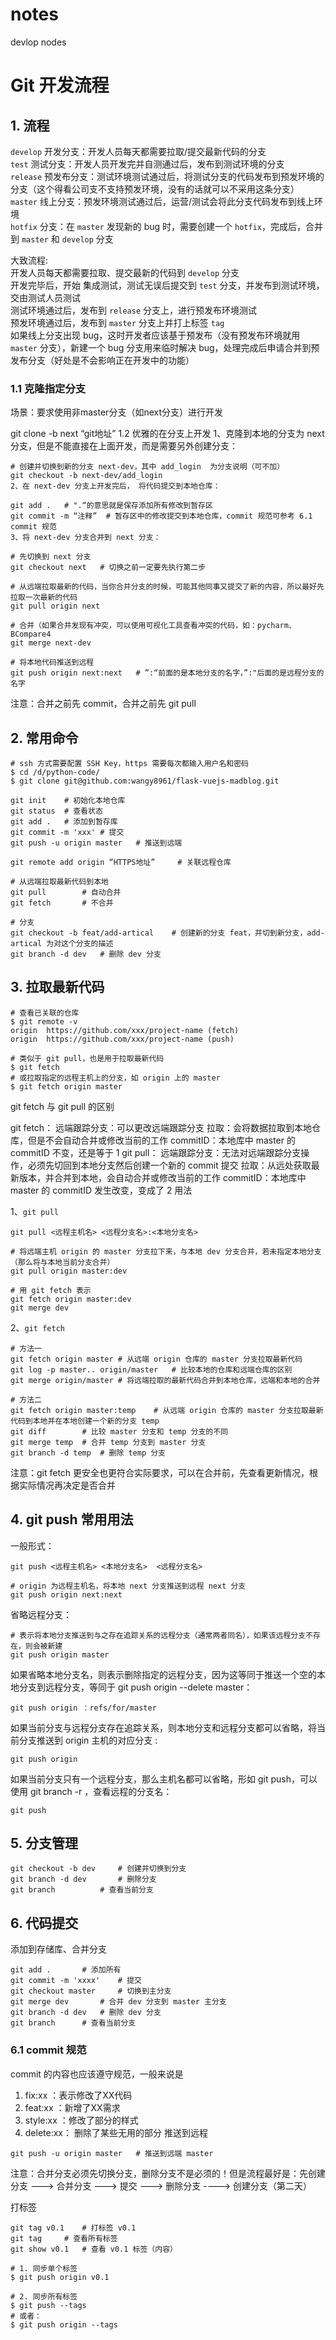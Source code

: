 # notes
devlop nodes

# Git 开发流程
## 1. 流程


`develop` 开发分支：开发人员每天都需要拉取/提交最新代码的分支  
`test` 测试分支：开发人员开发完并自测通过后，发布到测试环境的分支  
`release` 预发布分支：测试环境测试通过后，将测试分支的代码发布到预发环境的分支（这个得看公司支不支持预发环境，没有的话就可以不采用这条分支）  
`master` 线上分支：预发环境测试通过后，运营/测试会将此分支代码发布到线上环境  
`hotfix` 分支：在 `master` 发现新的 bug 时，需要创建一个 `hotfix`，完成后，合并到 `master` 和 `develop` 分支  

大致流程:  
开发人员每天都需要拉取、提交最新的代码到 `develop` 分支  
开发完毕后，开始 集成测试，测试无误后提交到 `test` 分支，并发布到测试环境，交由测试人员测试  
测试环境通过后，发布到 `release` 分支上，进行预发布环境测试  
预发环境通过后，发布到 `master` 分支上并打上标签 `tag`  
如果线上分支出现 bug，这时开发者应该基于预发布（没有预发布环境就用 `master` 分支），新建一个 bug 分支用来临时解决 bug，处理完成后申请合并到预发布分支（好处是不会影响正在开发中的功能）
### 1.1 克隆指定分支
场景：要求使用非master分支（如next分支）进行开发

git clone -b next “git地址”
1.2 优雅的在分支上开发
1、克隆到本地的分支为 next 分支，但是不能直接在上面开发，而是需要另外创建分支：
```
# 创建并切换到新的分支 next-dev，其中 add_login	为分支说明（可不加）
git checkout -b next-dev/add_login	
2、在 next-dev 分支上开发完后， 将代码提交到本地仓库：

git add .	# ".“的意思就是保存添加所有修改到暂存区
git commit -m “注释” 	# 暂存区中的修改提交到本地仓库，commit 规范可参考 6.1 commit 规范
3、将 next-dev 分支合并到 next 分支：

# 先切换到 next 分支
git checkout next	# 切换之前一定要先执行第二步

# 从远端拉取最新的代码，当你合并分支的时候，可能其他同事又提交了新的内容，所以最好先拉取一次最新的代码
git pull origin next

# 合并（如果合并发现有冲突，可以使用可视化工具查看冲突的代码，如：pycharm、BCompare4
git merge next-dev

# 将本地代码推送到远程
git push origin next:next	# ”:“前面的是本地分支的名字，”:"后面的是远程分支的名字
```
注意：合并之前先 commit，合并之前先 git pull

## 2. 常用命令
```
# ssh 方式需要配置 SSH Key，https 需要每次都输入用户名和密码
$ cd /d/python-code/
$ git clone git@github.com:wangy8961/flask-vuejs-madblog.git
    
git init	# 初始化本地仓库
git status	# 查看状态
git add .	# 添加到暂存库
git commit -m 'xxx'	# 提交
git push -u origin master	# 推送到远端

git remote add origin “HTTPS地址”		# 关联远程仓库

# 从远端拉取最新代码到本地
git pull		# 自动合并
git fetch		# 不合并

# 分支
git checkout -b feat/add-artical	# 创建新的分支 feat，并切到新分支，add-artical 为对这个分支的描述
git branch -d dev	# 删除 dev 分支
```
## 3. 拉取最新代码
```
# 查看已关联的仓库
$ git remote -v
origin  https://github.com/xxx/project-name (fetch)
origin  https://github.com/xxx/project-name (push)

# 类似于 git pull，也是用于拉取最新代码
$ git fetch
# 或拉取指定的远程主机上的分支，如 origin 上的 master
$ git fetch origin master
```
git fetch 与 git pull 的区别

git fetch：
远端跟踪分支：可以更改远端跟踪分支
拉取：会将数据拉取到本地仓库，但是不会自动合并或修改当前的工作
commitID：本地库中 master 的 commitID 不变，还是等于 1
git pull：
远端跟踪分支：无法对远端跟踪分支操作，必须先切回到本地分支然后创建一个新的 commit 提交
拉取：从远处获取最新版本，并合并到本地，会自动合并或修改当前的工作
commitID：本地库中 master 的 commitID 发生改变，变成了 2
用法

1、`git pull`
```
git pull <远程主机名> <远程分支名>:<本地分支名>
    
# 将远端主机 origin 的 master 分支拉下来，与本地 dev 分支合并，若未指定本地分支（那么将与本地当前分支合并）
git pull origin master:dev
    
# 用 git fetch 表示
git fetch origin master:dev
git merge dev
```
2、`git fetch`
```
# 方法一
git fetch origin master	# 从远端 origin 仓库的 master 分支拉取最新代码
git log -p master.. origin/master	# 比较本地的仓库和远端仓库的区别
git merge origin/master	# 将远端拉取的最新代码合并到本地仓库，远端和本地的合并

# 方法二
git fetch origin master:temp	# 从远端 origin 仓库的 master 分支拉取最新代码到本地并在本地创建一个新的分支 temp
git diff		# 比较 master 分支和 temp 分支的不同
git merge temp	# 合并 temp 分支到 master 分支
git branch -d temp	# 删除 temp 分支
```
注意：git fetch 更安全也更符合实际要求，可以在合并前，先查看更新情况，根据实际情况再决定是否合并

## 4. git push 常用用法
一般形式：
```
git push <远程主机名> <本地分支名>  <远程分支名>

# origin 为远程主机名，将本地 next 分支推送到远程 next 分支
git push origin next:next	
```
省略远程分支：
```
# 表示将本地分支推送到与之存在追踪关系的远程分支（通常两者同名），如果该远程分支不存在，则会被新建
git push origin master
```
如果省略本地分支名，则表示删除指定的远程分支，因为这等同于推送一个空的本地分支到远程分支，等同于 git push origin --delete master：
```
git push origin ：refs/for/master 
```
如果当前分支与远程分支存在追踪关系，则本地分支和远程分支都可以省略，将当前分支推送到 origin 主机的对应分支 :
```
git push origin
```
如果当前分支只有一个远程分支，那么主机名都可以省略，形如 git push，可以使用 git branch -r ，查看远程的分支名：
```
git push
```
## 5. 分支管理
```
git checkout -b dev		# 创建并切换到分支
git branch -d dev		# 删除分支
git branch			# 查看当前分支
```
## 6. 代码提交
添加到存储库、合并分支
```
git add .		# 添加所有
git commit -m 'xxxx'	# 提交
git checkout master		# 切换到主分支
git merge dev		# 合并 dev 分支到 master 主分支
git branch -d dev	# 删除 dev 分支
git branch		# 查看当前分支
```
### 6.1 commit 规范
commit 的内容也应该遵守规范，一般来说是

1. fix:xx ：表示修改了XX代码
2. feat:xx ：新增了XX需求
3. style:xx ：修改了部分的样式
4. delete:xx： 删除了某些无用的部分
推送到远程
```
git push -u origin master	# 推送到远端 master 
```
注意：合并分支必须先切换分支，删除分支不是必须的！但是流程最好是：先创建分支 ---> 合并分支 ---> 提交 ---> 删除分支 ----> 创建分支（第二天）

打标签
```
git tag v0.1	# 打标签 v0.1
git tag		# 查看所有标签
git show v0.1	# 查看 v0.1 标签（内容）

# 1. 同步单个标签
$ git push origin v0.1

# 2. 同步所有标签
$ git push --tags
# 或者：
$ git push origin --tags
```